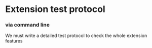 # Extension test protocol


### via command line

We must write a detailed test protocol to check the whole extension features